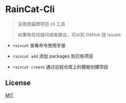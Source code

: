 # RainCat-Cli

> 柒夜雨猫牌项目 cli 工具
>
> 如果有任何疑问或者建议，可以到 GitHub 提 issues

- `raincat` 查看命令使用手册

- `raincat add` 添加 packages 到已有项目

- `raincat create` 通过远程仓库上的模板创建项目

## License

[MIT](/LICENSE)
